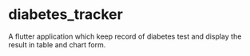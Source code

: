 # diabetes_tracker

A flutter application which keep record of diabetes test and display the result in table and chart form.

